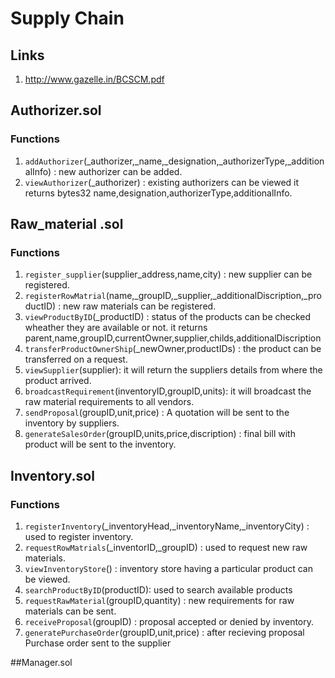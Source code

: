 # Supply Chain


## Links
1. http://www.gazelle.in/BCSCM.pdf


## Authorizer.sol
### Functions
1. `addAuthorizer`(_authorizer,_name,_designation,_authorizerType,_additionalInfo) : new authorizer can be added.
2. `viewAuthorizer`(_authorizer) : existing authorizers can be viewed it returns bytes32 name,designation,authorizerType,additionalInfo. 


## Raw_material .sol
### Functions
1. `register_supplier`(supplier_address,name,city) : new supplier can be registered.
2. `registerRowMatrial`(name,_groupID,_supplier,_additionalDiscription,_productID) : new raw materials can be registered.
3. `viewProductByID`(_productID) : status of the products can be checked wheather they are available or not. it returns 		parent,name,groupID,currentOwner,supplier,childs,additionalDiscription
4. `transferProductOwnerShip`(_newOwner,productIDs) : the product can be transferred on a request.
5. `viewSupplier`(supplier): it will return the suppliers details from where the product arrived.
6. `broadcastRequirement`(inventoryID,groupID,units): it will broadcast the raw material requirements to all vendors.
7. `sendProposal`(groupID,unit,price) : A quotation will be sent to the inventory by suppliers.
8. `generateSalesOrder`(groupID,units,price,discription) : final bill with product will be sent to the inventory.

 
          
     

## Inventory.sol
### Functions
1. `registerInventory`(_inventoryHead,_inventoryName,_inventoryCity) : used to register inventory.
2. `requestRowMatrials`(_inventorID,_groupID) : used to request new raw materials.
3. `viewInventoryStore`() : inventory store having a particular product can be viewed.
4. `searchProductByID`(productID): used to search available products
5. `requestRawMaterial`(groupID,quantity) : new requirements for raw materials can be sent.
6. `receiveProposal`(groupID) : proposal accepted or denied by inventory.
7. `generatePurchaseOrder`(groupID,unit,price) : after recieving proposal Purchase order sent to the supplier

##Manager.sol